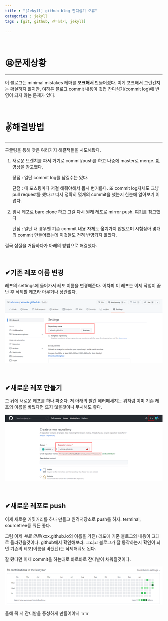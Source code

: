 ```yaml
---
title : "[Jekyll] github blog 잔디심기 오류"
categories : jekyll
tags : [git, github, 잔디심기, jekyll]

---
```


​	

# 😫문제상황

---

이 블로그는 minimal mistakes 테마를 **포크해서** 만들어졌다. 이게 포크해서 그런건지는 확실하지 않지만, 여하튼 블로그 commit 내용이 깃헙 잔디심기(commit log)에 반영이 되지 않는 문제가 있다.

​	

# ✌해결방법

---

구글링을 통해 찾은 여러가지 해결책들을 시도해봤다.

1. 새로운 브렌치를 파서 거기로 commit/push를 하고 나중에 master로 merge. [이 영상](https://www.youtube.com/watch?v=Z053Qn8LJyk&list=PLIMb_GuNnFwfQBZQwD-vCZENL5YLDZekr&index=13)을 참고했다.

   장점 : 일단 commit log를 남길수는 있다.

   단점 : 매 포스팅마다 저걸 해줘야해서 몹시 번거롭다. 또 commit log자체도 그냥 pull request를 했다고 떠서 정확히 몇개의 commit을 했는지 한눈에 알아보기 어렵다.

2. 임시 레포로 bare clone 하고 그걸 다시 원래 레포로 mirror push. [여기를](https://soranhan.tistory.com/11) 참고했다

   단점 : 일단 내 경우엔 기존 commit 내용 자체도 옮겨가지 않았으며 시험삼아 몇개의 commit 만들어봤는데 이것들도 전혀 반영되지 않았다. 

결국 삽질을 거듭하다가 아래의 방법으로 해결했다.

​	

## ✔기존 레포 이름 변경

레포의 settings에 들어가서 레포 이름을 변경해준다. 어차피 이 레포는 이제 작업이 끝난 후 삭제할 레포라 아무거나 상관없다.

![image-20220209004134999](../assets/images/2022-02-09-lawnerror/image-20220209004134999.png)

​	

## ✔새로운 레포 만들기

그 뒤에 새로운 레포를 하나 파준다. 저 아래의 빨간 에러메세지는 위처럼 이미 기존 레포의 이름을 바꿨다면 뜨지 않을것이니 무시해도 좋다.

![image-20220209004427073](../assets/images/2022-02-09-lawnerror/image-20220209004427073.png)

​	

## ✔새로운 레포로 push

이제 새로운 커밋거리를 하나 만들고 원격저장소로 push를 하자. terminal, sourcetree등 뭐든 좋다.

그럼 이제 *새로 만든*(xxx.github.io의 이름을 가진) 레포에 기존 블로그의 내용이 그대로 올라갔을것이다. github에서 확인해보라. 그리고 블로그가 잘 동작하는지 확인이 되면 기존의 레포(이름을 바꿨던)는 삭제해줘도 된다.

잘 됐다면 이제 commit을 하는대로 바로바로 잔디밭이 채워질것이다.

![image-20220209004744169](../assets/images/2022-02-09-lawnerror/image-20220209004744169.png)

올해 꼭 저 잔디밭을 풍성하게 만들어야지 ㅠㅠ